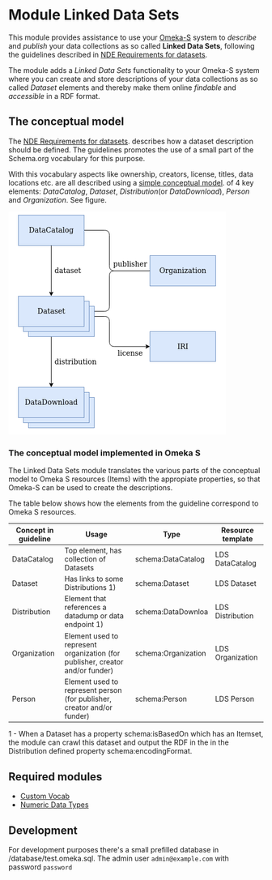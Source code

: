 Module Linked Data Sets
=====================


This module provides assistance to use your [Omeka-S](https://omeka.org/s/) system
to *describe* and *publish* your data collections as so called  **Linked Data Sets**,
following the guidelines described in [NDE Requirements for datasets](https://netwerk-digitaal-erfgoed.github.io/requirements-datasets/).

The module adds a *Linked Data Sets* functionality to your Omeka-S system where you can create and store
descriptions of your data collections as so called *Dataset* elements and thereby make them online  *findable* and *accessible*
in a RDF format.

## The conceptual model

The [NDE Requirements for datasets](https://netwerk-digitaal-erfgoed.github.io/requirements-datasets/).
describes how a dataset description should be defined. 
The guidelines promotes the use of a small part of the Schema.org vocabulary for this purpose.

With this vocabulary aspects like ownership, creators, license, titles, data locations etc. are all described
using a [simple conceptual model](https://netwerk-digitaal-erfgoed.github.io/requirements-datasets/#conceptual-model).
of 4 key elements: *DataCatalog*, *Dataset*, *Distribution*(or *DataDownload*), *Person* and *Organization*.
See figure. 

![The NDE LinkedDataSet Conceptual Model](./nde_conceptual_model.png)

### The conceptual model implemented in Omeka S

The Linked Data Sets module translates the various parts of the conceptual model to
Omeka S resources (Items) with the appropiate properties, so that Omeka-S can be used to create
the descriptions.

The table below shows how the elements from the guideline correspond to Omeka S resources.

| Concept in guideline | Usage | Type |  Resource template |
|---|---|---|---|
| DataCatalog | Top element, has collection of Datasets | schema:DataCatalog | LDS DataCatalog |
| Dataset | Has links to some Distributions 1) | schema:Dataset | LDS Dataset |
| Distribution | Element that references a datadump or data endpoint 1) | schema:DataDownloa | LDS Distribution |
| Organization | Element used to represent organization (for publisher, creator and/or funder) | schema:Organization | LDS Organization |
| Person | Element used to represent person (for publisher, creator and/or funder) | schema:Person |  LDS Person |

1 - When a Dataset has a property schema:isBasedOn which has an Itemset, the module can crawl this dataset and output the RDF in the in the Distribution defined property schema:encodingFormat.

## Required modules

 - [Custom Vocab](https://github.com/omeka-s-modules/CustomVocab)
 - [Numeric Data Types](https://github.com/omeka-s-modules/NumericDataTypes)

## Development
For development purposes there's a small prefilled database in /database/test.omeka.sql. The admin user `admin@example.com` with password `password`
